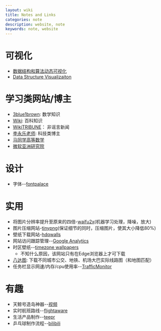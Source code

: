 ```yaml
---
layout: wiki
title: Notes and Links
categories: note
description: website, note
keywords: note, website
---
```


# 可视化
- [数据结构和算法动态可视化](https://visualgo.net/zh)
- [Data Structure Visualizaiton](https://www.cs.usfca.edu/~galles/visualization/Algorithms.html)


# 学习类网站/博主
- [3blue1brown](https://space.bilibili.com/88461692?spm_id_from=333.788.b_765f7570696e666f.2): 数学知识
- [Wiki](www.wikipedia.org): 百科知识
- [WikiTRIBUNE](https://www.wikitribune.com)： 非谣言新闻
- [李永乐老师](https://space.bilibili.com/9458053/): 科技类博主
- [马同学高等数学](https://www.matongxue.com/)
- [微软亚洲研究院](https://www.msra.cn/)

# 设计
- 字体--[fontpalace](https://www.fontpalace.com/)

# 实用
- 将图片分辨率提升至原来的四倍-[waifu2x](https://waifu2x.booru.pics/)(机器学习处理，降噪，放大)
- 图片压缩网站-[tinypng](https://tinypng.com/)(保证细节的同时，压缩图片，使其大小降低80%)
- 壁纸下载网站-[hdqwalls](https://hdqwalls.com/)
- 网站访问跟踪管理--[Google Analytics](analytics.google.com)
- 时区壁纸--[timezone wallpapers](https://wallpaperaccess.com/time-zone)
  - 不知什么原因，该网站只有在Edge浏览器上才可下载
- [八达图](https://www.badatu.cn/index.html): 下载不同城市公交、地铁、机场大巴实际线路图（和地图匹配）
- 任务栏显示网速/内存/cpu使用率--[TrafficMonitor](https://github.com/zhongyang219/TrafficMonitor)

# 有趣
- 天鲸号造岛神器--[视频](https://www.bilibili.com/video/av82814304)
- 实时航班路线--[flightaware](https://flightaware.com/live/)
- 生活产品制作--[teepr](https://www.teepr.com/10329/edwardliu/22%E5%80%8Bgif%E8%AE%93%E4%BD%A0%E7%9C%8B%E5%88%B0%E6%88%91%E5%80%91%E7%9A%84%E6%97%A5%E5%B8%B8%E7%94%A8%E5%93%81%E7%9A%84%E8%A3%BD%E4%BD%9C%E9%81%8E%E7%A8%8B/)
- 乒乓球制作流程--[bilibili](https://www.bilibili.com/video/av1541526/)
